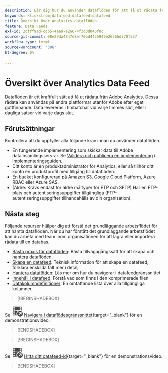 ```yaml
---
description: Lär dig hur du använder dataflöden för att få ut rådata från Adobe Analytics. Ta reda på vad som krävs för att använda dataflöden.
keywords: klickström;datafeed;datafeed;datafeed
title: Översikt över Analytics-dataflöden
feature: Data Feeds
exl-id: 2cfff9ad-cdb5-4ae9-a266-4f3d3d046f0c
source-git-commit: 08e29da4847e8ef70bd4435949e26265d770f557
workflow-type: tm+mt
source-wordcount: '306'
ht-degree: 0%

---
```


# Översikt över Analytics Data Feed

Dataflöden är ett kraftfullt sätt att få ut rådata från Adobe Analytics. Dessa rådata kan användas på andra plattformar utanför Adobe efter eget gottfinnande. Data levereras i timbatchar vid varje timmes slut, eller i dagliga satser vid varje dags slut.

## Förutsättningar

Kontrollera att du uppfyller alla följande krav innan du använder dataflöden.

* En fungerande implementering som skickar data till Adobe datainsamlingsservrar. Se [Validera och publicera en implementering](/help/implement/launch/validate-publish-prod.md) i implementeringsguiden.
* Ditt konto är en produktadministratör för Analytics, eller så tillhör ditt konto en produktprofil med tillgång till dataflöden.
* En bucket konfigurerad på Amazon S3, Google Cloud Platform, Azure RBAC eller Azure SAS.
* (Äldre: Krävs endast för äldre måltyper för FTP och SFTP) Har en FTP-plats och autentiseringsuppgifter tillgängliga (FTP-autentiseringsuppgifter tillhandahålls av din organisation).

## Nästa steg

Följande resurser hjälper dig att förstå det grundläggande arbetsflödet för att hämta dataflöden. När du har förstått det grundläggande arbetsflödet kan du arbeta med team inom organisationen för att lagra eller importera rådata till en databas.

* [Bästa praxis för dataflöden](/help/export/analytics-data-feed/data-feeds-best-practices.md): Bästa tillvägagångssätt för att skapa och hantera dataflöden.
* [Skapa en datafeed](create-feed.md): Teknisk information för att skapa en datafeed, förklara enskilda fält mer i detalj
* [Hantera dataflöden](df-manage-feeds.md): Läs mer om hur du navigerar i datafeedgränssnittet
* [Innehåll i datafeed](c-df-contents/datafeeds-contents.md): Förstå vad som finns i den komprimerade filen <!-- Is this still the output users can download from the destination? I aske Jun. -->
* [Datakolumndefinitioner](c-df-contents/datafeeds-reference.md): En omfattande lista över alla tillgängliga kolumner.

>[!BEGINSHADEBOX]

Se ![VideoCheckedOut](/help/assets/icons/VideoCheckedOut.svg) [Navigera i dataflödesgränssnittet](https://video.tv.adobe.com/v/25452?quality=12&learn=on){target="_blank"} för en demonstrationsvideo.

>[!ENDSHADEBOX]



>[!BEGINSHADEBOX]

Se ![VideoCheckedOut](/help/assets/icons/VideoCheckedOut.svg) [Hitta ditt datafeed-id](https://video.tv.adobe.com/v/335747?quality=12&learn=on){target="_blank"} för en demonstrationsvideo.

>[!ENDSHADEBOX]
